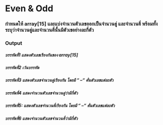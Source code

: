# Even & Odd
### กำหนดให้ array[15] และแบ่งจำนวนตัวเลขออกเป็นจำนวนคู่ และจำนวนคี่ พร้อมทั้งระบุว่าจำนวนคู่และจำนวนคี่นั้นมีตัวเขอย่างละกี่ตัว
### Output
##### บรรทัดที่1 แสดงตัวเลขเรียงกันของ array[15]
##### บรรทัดที่2 เว้นบรรทัด
##### บรรทัดที่3 แสดงตัวเลขจำนวนคู่เรียงกัน โดยมี “ –“ คั่นตัวเลขแต่ละตัว
##### บรรทัดที่4 แสดงจำนวนตัวเลขจำนวนคู่ว่ามีกี่ตัว
##### บรรทัดที่5: แสดงตัวเลขจำนวนคี่เรียงกัน โดยมี “ –“ คั่นตัวเลขแต่ละตัว
##### บรรทัดที่6 แสดงจำนวนตัวเลขจำนวนคี่ว่ามีกี่ตัว
